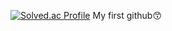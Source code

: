 [![Solved.ac Profile](http://mazassumnida.wtf/api/v2/generate_badge?boj=qq221qq)](https://solved.ac/qq221qq/)
My first github😙 
